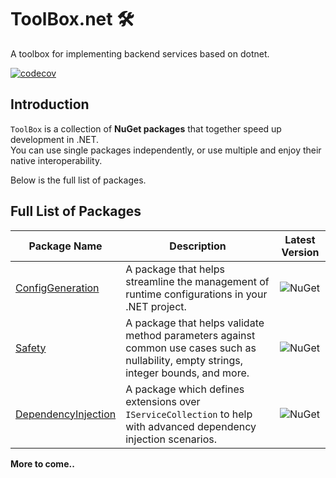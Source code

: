 # ToolBox.net 🛠️
A toolbox for implementing backend services based on dotnet.

[![codecov](https://codecov.io/github/RonGissin/toolbox/graph/badge.svg?token=SJK6QXXG7T)](https://codecov.io/github/RonGissin/toolbox)

## Introduction

`ToolBox` is a collection of **NuGet packages** that together speed up development in .NET.\
You can use single packages independently, or use multiple and enjoy their native interoperability.

Below is the full list of packages.

## Full List of Packages

| Package Name                                                                                   | Description                                                                                                               | Latest Version                                                                                 |
|------------------------------------------------------------------------------------------------|---------------------------------------------------------------------------------------------------------------------------|-----------------------------------------------------------------------------------------------|
| [ConfigGeneration](https://www.nuget.org/packages/ToolBox.ConfigGeneration)                   | A package that helps streamline the management of runtime configurations in your .NET project.                            | ![NuGet](https://img.shields.io/nuget/v/ToolBox.ConfigGeneration.svg?label=latest)            |
| [Safety](https://www.nuget.org/packages/ToolBox.Safety)                                       | A package that helps validate method parameters against common use cases such as nullability, empty strings, integer bounds, and more. | ![NuGet](https://img.shields.io/nuget/v/ToolBox.Safety.svg?label=latest)                      |
| [DependencyInjection](https://www.nuget.org/packages/ToolBox.DependencyInjection)             | A package which defines extensions over `IServiceCollection` to help with advanced dependency injection scenarios.         | ![NuGet](https://img.shields.io/nuget/v/ToolBox.DependencyInjection.svg?label=latest)         |

**More to come..**

